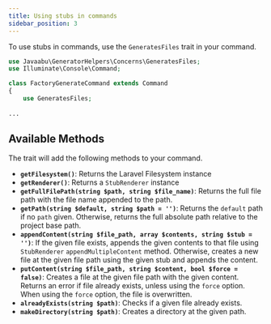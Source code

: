 ```yaml
---
title: Using stubs in commands
sidebar_position: 3
---
```


To use stubs in commands, use the `GeneratesFiles` trait in your command.

```php
use Javaabu\GeneratorHelpers\Concerns\GeneratesFiles;
use Illuminate\Console\Command;

class FactoryGenerateCommand extends Command 
{
    use GeneratesFiles;
  
...
```

## Available Methods

The trait will add the following methods to your command.

- **`getFilesystem()`**: Returns the Laravel Filesystem instance
- **`getRenderer()`**: Returns a `StubRenderer` instance
- **`getFullFilePath(string $path, string $file_name)`**: Returns the full file path with the file name appended to the path.
- **`getPath(string $default, string $path = '')`**: Returns the `default` path if no `path` given. Otherwise, returns the full absolute path relative to the project base path.
- **`appendContent(string $file_path, array $contents, string $stub = '')`**: If the given file exists, appends the given contents to that file using `StubRenderer` `appendMultipleContent` method. Otherwise, creates a new file at the given file path using the given stub and appends the content.
- **`putContent(string $file_path, string $content, bool $force = false)`**: Creates a file at the given file path with the given content. Returns an error if file already exists, unless using the `force` option. When using the `force` option, the file is overwritten.
- **`alreadyExists(string $path)`**: Checks if a given file already exists.
- **`makeDirectory(string $path)`**: Creates a directory at the given path.
